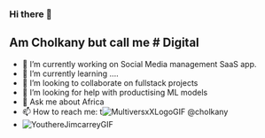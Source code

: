 ### Hi there 👋

## Am Cholkany but call me # Digital



- 🔭 I’m currently working on Social Media management SaaS app.
- 🌱 I’m currently learning ....
- 👯 I’m looking to collaborate on fullstack projects
- 🤔 I’m looking for help with productising ML models
- 💬 Ask me about Africa
- 📫 How to reach me: t![MultiversxXLogoGIF](https://github.com/cholkany/cholkany/assets/73144638/2ec8448c-9b00-4dff-aaee-11f66c9fb447)
@cholkany
- ![YouthereJimcarreyGIF](https://github.com/cholkany/cholkany/assets/73144638/b113c154-c6b2-4536-8556-f0ecf60eac9a)



